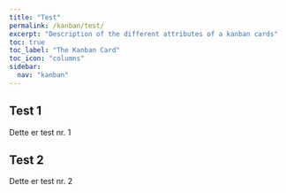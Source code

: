 ```yaml
---
title: "Test"
permalink: /kanban/test/
excerpt: "Description of the different attributes of a kanban cards"
toc: true
toc_label: "The Kanban Card"
toc_icon: "columns"
sidebar:
  nav: "kanban"
---
```


## Test 1
Dette er test nr. 1

## Test 2
Dette er test nr. 2
